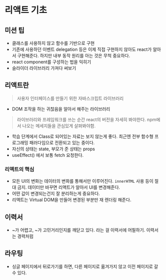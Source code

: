 # 리액트 기초

## 미션 팁

* 클래스를 사용하지 않고 함수를 기반으로 구현
* 기존에 사용하던 이벤트 delegation 등은 이제 직접 구현하지 않아도 react가 알아서 구현해준다. 하지만 내부 동작 원리를 아는 것은 무척 중요하다.
* react component를 구성하는 법을 익히기
* 슬라이더 라이브러리 가져다 써보기

## 리액트란

> 사용자 인터페이스를 만들기 위한 자바스크립트 라이브러리

* DOM 조작을 하는 귀찮음을 알아서 해주는 라이브러리

> 라이브러리와 프레임워크를 쓰는 순간 react의 버전을 자세히 봐야한다. npm에서 나오는 메세지들을 관심있게 살펴봐야함.

* 학습 단계에서 Class로 되어있는 자료는 보지 않는게 좋다. 최근엔 전부 함수형 프로그래밍 패러다임으로 전환되고 있는 중이다.
* 자신의 상태는 state, 부모가 준 상태는 props
* useEffect\(\) 에서 보통 fetch 요청한다.

### 리액트의 핵심

* 모든 UI의 변화는 데이터의 변화를 통해서만 이루어진다. `innerHTML` 사용 등이 절대 금지. 데이터만 바꾸면 리액트가 알아서 UI를 변경해준다.
* 어떤 값이 변경되는건지 잘 분리하는게 중요하다.
* 리액트는 Virtual DOM을 만들어 변경된 부분만 재 렌더링 해준다.

## 이력서

* ~가 어렵고, ~가 고민거리인지를 깨닫고 있다. 라는 걸 이력서에 어필하기. 이력서는 경력처럼

## 라우팅

* 싱글 페이지에서 뒤로가기를 하면, 다른 페이지로 옮겨가지 않고 이전 페이지로 갈 수 있다.

